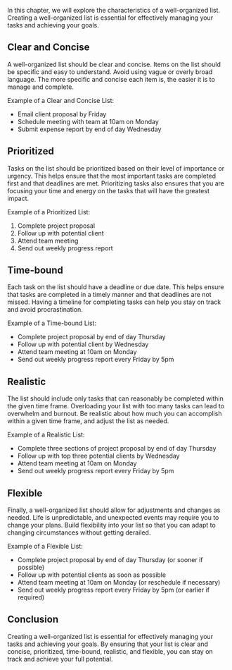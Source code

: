 
In this chapter, we will explore the characteristics of a well-organized list. Creating a well-organized list is essential for effectively managing your tasks and achieving your goals.

Clear and Concise
-----------------

A well-organized list should be clear and concise. Items on the list should be specific and easy to understand. Avoid using vague or overly broad language. The more specific and concise each item is, the easier it is to manage and complete.

Example of a Clear and Concise List:

* Email client proposal by Friday
* Schedule meeting with team at 10am on Monday
* Submit expense report by end of day Wednesday

Prioritized
-----------

Tasks on the list should be prioritized based on their level of importance or urgency. This helps ensure that the most important tasks are completed first and that deadlines are met. Prioritizing tasks also ensures that you are focusing your time and energy on the tasks that will have the greatest impact.

Example of a Prioritized List:

1. Complete project proposal
2. Follow up with potential client
3. Attend team meeting
4. Send out weekly progress report

Time-bound
----------

Each task on the list should have a deadline or due date. This helps ensure that tasks are completed in a timely manner and that deadlines are not missed. Having a timeline for completing tasks can help you stay on track and avoid procrastination.

Example of a Time-bound List:

* Complete project proposal by end of day Thursday
* Follow up with potential client by Wednesday
* Attend team meeting at 10am on Monday
* Send out weekly progress report every Friday by 5pm

Realistic
---------

The list should include only tasks that can reasonably be completed within the given time frame. Overloading your list with too many tasks can lead to overwhelm and burnout. Be realistic about how much you can accomplish within a given time frame, and adjust the list as needed.

Example of a Realistic List:

* Complete three sections of project proposal by end of day Thursday
* Follow up with top three potential clients by Wednesday
* Attend team meeting at 10am on Monday
* Send out weekly progress report every Friday by 5pm

Flexible
--------

Finally, a well-organized list should allow for adjustments and changes as needed. Life is unpredictable, and unexpected events may require you to change your plans. Build flexibility into your list so that you can adapt to changing circumstances without getting derailed.

Example of a Flexible List:

* Complete project proposal by end of day Thursday (or sooner if possible)
* Follow up with potential clients as soon as possible
* Attend team meeting at 10am on Monday (or reschedule if necessary)
* Send out weekly progress report every Friday by 5pm (or earlier if required)

Conclusion
----------

Creating a well-organized list is essential for effectively managing your tasks and achieving your goals. By ensuring that your list is clear and concise, prioritized, time-bound, realistic, and flexible, you can stay on track and achieve your full potential.
